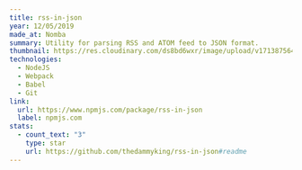 ```yaml
---
title: rss-in-json
year: 12/05/2019
made_at: Nomba
summary: Utility for parsing RSS and ATOM feed to JSON format.
thumbnail: https://res.cloudinary.com/ds8bd6wxr/image/upload/v1713875648/my-portfolio/Screenshot_2024-04-23_at_13.33.46_fqbwth.png
technologies:
  - NodeJS
  - Webpack
  - Babel
  - Git
link:
  url: https://www.npmjs.com/package/rss-in-json
  label: npmjs.com
stats:
  - count_text: "3"
    type: star
    url: https://github.com/thedammyking/rss-in-json#readme
---
```


